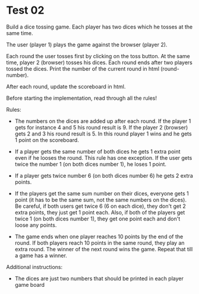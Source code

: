 # Test 02

Build a dice tossing game. Each player has two dices which he tosses at the same time.

The user (player 1) plays the game against the browser (player 2).

Each round the user tosses first by clicking on the toss button. At the same time, player 2 (browser) tosses his dices. Each round ends after two players tossed the dices. Print the number of the current round in html (round-number).

After each round, update the scoreboard in html. 

Before starting the implementation, read through all the rules!

Rules:

- The numbers on the dices are added up after each round. If the player 1 gets for instance 4 and 5 his round result is 9. If the player 2 (browser) gets 2 and 3 his round result is 5.
In this round player 1 wins and he gets 1 point on the scoreboard.
  
- If a player gets the same number of both dices he gets 1 extra point even if he looses the round. This rule has one exception. If the user gets twice the number 1 (on both dices number 1), he loses 1 point.

- If a player gets twice number 6 (on both dices number 6) he gets 2 extra points.

- If the players get the same sum number on their dices, everyone gets 1 point (it has to be the same sum, not the same numbers on the dices). Be careful, if both users get twice 6 (6 on each dice), they don't get 2 extra points, they just get 1 point each. Also, if both of the players get twice 1 (on both dices number 1), they get one point each and don't loose any points.

- The game ends when one player reaches 10 points by the end of the round. If both players reach 10 points in the same round, they play an extra round. The winner of the next round wins the game. Repeat that till a game has a winner.

Additional instructions:
- The dices are just two numbers that should be printed in each player game board
